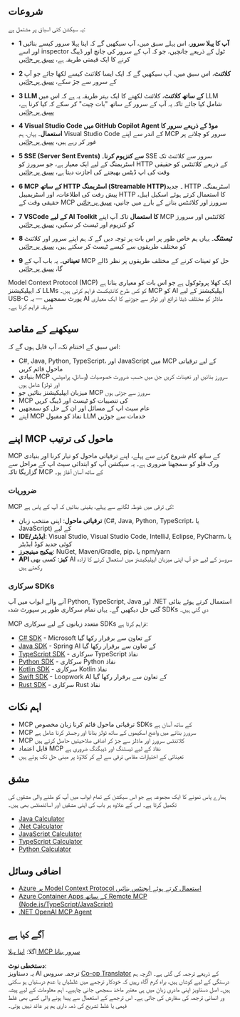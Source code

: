 <!--
CO_OP_TRANSLATOR_METADATA:
{
  "original_hash": "860935ff95d05b006d1d3323e8e3f9e8",
  "translation_date": "2025-07-13T17:12:10+00:00",
  "source_file": "03-GettingStarted/README.md",
  "language_code": "ur"
}
-->
## شروعات  

یہ سیکشن کئی اسباق پر مشتمل ہے:

- **1 آپ کا پہلا سرور**، اس پہلے سبق میں، آپ سیکھیں گے کہ اپنا پہلا سرور کیسے بنائیں اور اسے inspector ٹول کے ذریعے جانچیں، جو کہ آپ کے سرور کی جانچ اور ڈیبگ کرنے کا ایک قیمتی طریقہ ہے، [سبق پر جائیں](01-first-server/README.md)

- **2 کلائنٹ**، اس سبق میں، آپ سیکھیں گے کہ ایک ایسا کلائنٹ کیسے لکھا جائے جو آپ کے سرور سے جڑ سکے، [سبق پر جائیں](02-client/README.md)

- **3 LLM کے ساتھ کلائنٹ**، کلائنٹ لکھنے کا ایک بہتر طریقہ یہ ہے کہ اس میں LLM شامل کیا جائے تاکہ یہ آپ کے سرور کے ساتھ "بات چیت" کر سکے کہ کیا کرنا ہے، [سبق پر جائیں](03-llm-client/README.md)

- **4 Visual Studio Code میں GitHub Copilot Agent موڈ کے ذریعے سرور کا استعمال**۔ یہاں، ہم Visual Studio Code کے اندر سے اپنے MCP سرور کو چلانے پر غور کر رہے ہیں، [سبق پر جائیں](04-vscode/README.md)

- **5 SSE (Server Sent Events) سے کنزیوم کرنا**۔ SSE سرور سے کلائنٹ تک اسٹریمنگ کے لیے ایک معیار ہے، جو سرورز کو HTTP کے ذریعے کلائنٹس کو حقیقی وقت کی اپ ڈیٹس بھیجنے کی اجازت دیتا ہے، [سبق پر جائیں](05-sse-server/README.md)

- **6 MCP کے ساتھ HTTP اسٹریمنگ (Streamable HTTP)**۔ جدید HTTP اسٹریمنگ، پیش رفت کی اطلاعات، اور اسٹریمیبل HTTP کا استعمال کرتے ہوئے اسکیل ایبل، حقیقی وقت کے MCP سرورز اور کلائنٹس بنانے کے بارے میں جانیں، [سبق پر جائیں](06-http-streaming/README.md)

- **7 VSCode کے لیے AI Toolkit کا استعمال** تاکہ آپ اپنے MCP کلائنٹس اور سرورز کو کنزیوم اور ٹیسٹ کر سکیں، [سبق پر جائیں](07-aitk/README.md)

- **8 ٹیسٹنگ**۔ یہاں ہم خاص طور پر اس بات پر توجہ دیں گے کہ ہم اپنے سرور اور کلائنٹ کو مختلف طریقوں سے کیسے ٹیسٹ کر سکتے ہیں، [سبق پر جائیں](08-testing/README.md)

- **9 تعیناتی**۔ یہ باب آپ کے MCP حل کو تعینات کرنے کے مختلف طریقوں پر نظر ڈالے گا، [سبق پر جائیں](09-deployment/README.md)


Model Context Protocol (MCP) ایک کھلا پروٹوکول ہے جو اس بات کو معیاری بناتا ہے کہ ایپلیکیشنز LLMs کو کس طرح کانٹیکسٹ فراہم کرتی ہیں۔ MCP کو AI ایپلیکیشنز کے لیے USB-C پورٹ سمجھیں — یہ AI ماڈلز کو مختلف ڈیٹا ذرائع اور ٹولز سے جوڑنے کا ایک معیاری طریقہ فراہم کرتا ہے۔

## سیکھنے کے مقاصد

اس سبق کے اختتام تک، آپ قابل ہوں گے کہ:

- C#, Java, Python, TypeScript، اور JavaScript میں MCP کے لیے ترقیاتی ماحول قائم کریں
- بنیادی MCP سرورز بنائیں اور تعینات کریں جن میں حسب ضرورت خصوصیات (وسائل، پرامپٹس، اور ٹولز) شامل ہوں
- میزبان ایپلیکیشنز بنائیں جو MCP سرورز سے جڑتی ہوں
- MCP کی تنصیبات کو ٹیسٹ اور ڈیبگ کریں
- عام سیٹ اپ کے مسائل اور ان کے حل کو سمجھیں
- اپنے MCP نفاذ کو مقبول LLM خدمات سے جوڑیں

## اپنے MCP ماحول کی ترتیب

MCP کے ساتھ کام شروع کرنے سے پہلے، اپنے ترقیاتی ماحول کو تیار کرنا اور بنیادی ورک فلو کو سمجھنا ضروری ہے۔ یہ سیکشن آپ کو ابتدائی سیٹ اپ کے مراحل سے گزاریگا تاکہ MCP کے ساتھ آسان آغاز ہو۔

### ضروریات

MCP کی ترقی میں غوطہ لگانے سے پہلے، یقینی بنائیں کہ آپ کے پاس ہے:

- **ترقیاتی ماحول**: اپنی منتخب زبان (C#, Java, Python, TypeScript، یا JavaScript) کے لیے
- **IDE/ایڈیٹر**: Visual Studio, Visual Studio Code, IntelliJ, Eclipse, PyCharm، یا کوئی جدید کوڈ ایڈیٹر
- **پیکیج مینیجرز**: NuGet, Maven/Gradle, pip، یا npm/yarn
- **API کیز**: کسی بھی AI سروسز کے لیے جو آپ اپنی میزبان ایپلیکیشنز میں استعمال کرنے کا ارادہ رکھتے ہیں


### سرکاری SDKs

آنے والے ابواب میں آپ Python, TypeScript, Java اور .NET استعمال کرتے ہوئے بنائی گئی حل دیکھیں گے۔ یہاں تمام سرکاری طور پر سپورٹ شدہ SDKs دی گئی ہیں۔

MCP متعدد زبانوں کے لیے سرکاری SDKs فراہم کرتا ہے:
- [C# SDK](https://github.com/modelcontextprotocol/csharp-sdk) - Microsoft کے تعاون سے برقرار رکھا گیا
- [Java SDK](https://github.com/modelcontextprotocol/java-sdk) - Spring AI کے تعاون سے برقرار رکھا گیا
- [TypeScript SDK](https://github.com/modelcontextprotocol/typescript-sdk) - سرکاری TypeScript نفاذ
- [Python SDK](https://github.com/modelcontextprotocol/python-sdk) - سرکاری Python نفاذ
- [Kotlin SDK](https://github.com/modelcontextprotocol/kotlin-sdk) - سرکاری Kotlin نفاذ
- [Swift SDK](https://github.com/modelcontextprotocol/swift-sdk) - Loopwork AI کے تعاون سے برقرار رکھا گیا
- [Rust SDK](https://github.com/modelcontextprotocol/rust-sdk) - سرکاری Rust نفاذ

## اہم نکات

- MCP ترقیاتی ماحول قائم کرنا زبان مخصوص SDKs کے ساتھ آسان ہے
- MCP سرورز بنانے میں واضح اسکیموں کے ساتھ ٹولز بنانا اور رجسٹر کرنا شامل ہے
- MCP کلائنٹس سرورز اور ماڈلز سے جڑ کر اضافی صلاحیتیں حاصل کرتے ہیں
- قابل اعتماد MCP نفاذ کے لیے ٹیسٹنگ اور ڈیبگنگ ضروری ہے
- تعیناتی کے اختیارات مقامی ترقی سے لے کر کلاؤڈ پر مبنی حل تک ہوتے ہیں

## مشق

ہمارے پاس نمونے کا ایک مجموعہ ہے جو اس سیکشن کے تمام ابواب میں آپ کو ملنے والی مشقوں کی تکمیل کرتا ہے۔ اس کے علاوہ ہر باب کی اپنی مشقیں اور اسائنمنٹس بھی ہیں۔

- [Java Calculator](./samples/java/calculator/README.md)
- [.Net Calculator](../../../03-GettingStarted/samples/csharp)
- [JavaScript Calculator](./samples/javascript/README.md)
- [TypeScript Calculator](./samples/typescript/README.md)
- [Python Calculator](../../../03-GettingStarted/samples/python)

## اضافی وسائل

- [Azure پر Model Context Protocol استعمال کرتے ہوئے ایجنٹس بنائیں](https://learn.microsoft.com/azure/developer/ai/intro-agents-mcp)
- [Azure Container Apps کے ساتھ Remote MCP (Node.js/TypeScript/JavaScript)](https://learn.microsoft.com/samples/azure-samples/mcp-container-ts/mcp-container-ts/)
- [.NET OpenAI MCP Agent](https://learn.microsoft.com/samples/azure-samples/openai-mcp-agent-dotnet/openai-mcp-agent-dotnet/)

## آگے کیا ہے

اگلا: [اپنا پہلا MCP سرور بنانا](01-first-server/README.md)

**دستخطی نوٹ**:  
یہ دستاویز AI ترجمہ سروس [Co-op Translator](https://github.com/Azure/co-op-translator) کے ذریعے ترجمہ کی گئی ہے۔ اگرچہ ہم درستگی کے لیے کوشاں ہیں، براہ کرم آگاہ رہیں کہ خودکار ترجمے میں غلطیاں یا عدم درستیاں ہو سکتی ہیں۔ اصل دستاویز اپنی مادری زبان میں ہی معتبر ماخذ سمجھی جانی چاہیے۔ اہم معلومات کے لیے پیشہ ور انسانی ترجمہ کی سفارش کی جاتی ہے۔ اس ترجمے کے استعمال سے پیدا ہونے والی کسی بھی غلط فہمی یا غلط تشریح کی ذمہ داری ہم پر عائد نہیں ہوتی۔